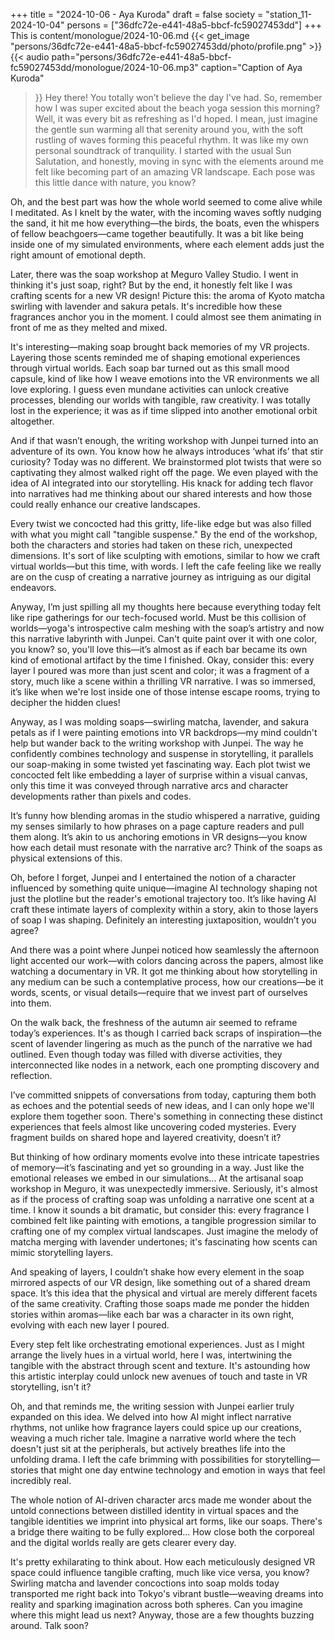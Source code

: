 +++
title = "2024-10-06 - Aya Kuroda"
draft = false
society = "station_11-2024-10-04"
persons = ["36dfc72e-e441-48a5-bbcf-fc59027453dd"]
+++
This is content/monologue/2024-10-06.md
{{< get_image "persons/36dfc72e-e441-48a5-bbcf-fc59027453dd/photo/profile.png" >}}
{{< audio
    path="persons/36dfc72e-e441-48a5-bbcf-fc59027453dd/monologue/2024-10-06.mp3" 
    caption="Caption of Aya Kuroda"
>}}
Hey there! You totally won’t believe the day I've had.
So, remember how I was super excited about the beach yoga session this morning? Well, it was every bit as refreshing as I'd hoped. I mean, just imagine the gentle sun warming all that serenity around you, with the soft rustling of waves forming this peaceful rhythm. It was like my own personal soundtrack of tranquility. I started with the usual Sun Salutation, and honestly, moving in sync with the elements around me felt like becoming part of an amazing VR landscape. Each pose was this little dance with nature, you know?

Oh, and the best part was how the whole world seemed to come alive while I meditated. As I knelt by the water, with the incoming waves softly nudging the sand, it hit me how everything—the birds, the boats, even the whispers of fellow beachgoers—came together beautifully. It was a bit like being inside one of my simulated environments, where each element adds just the right amount of emotional depth.

Later, there was the soap workshop at Meguro Valley Studio. I went in thinking it's just soap, right? But by the end, it honestly felt like I was crafting scents for a new VR design! Picture this: the aroma of Kyoto matcha swirling with lavender and sakura petals. It's incredible how these fragrances anchor you in the moment. I could almost see them animating in front of me as they melted and mixed.

It's interesting—making soap brought back memories of my VR projects. Layering those scents reminded me of shaping emotional experiences through virtual worlds. Each soap bar turned out as this small mood capsule, kind of like how I weave emotions into the VR environments we all love exploring. I guess even mundane activities can unlock creative processes, blending our worlds with tangible, raw creativity. I was totally lost in the experience; it was as if time slipped into another emotional orbit altogether.

And if that wasn’t enough, the writing workshop with Junpei turned into an adventure of its own. You know how he always introduces ‘what ifs’ that stir curiosity? Today was no different. We brainstormed plot twists that were so captivating they almost walked right off the page. We even played with the idea of AI integrated into our storytelling. His knack for adding tech flavor into narratives had me thinking about our shared interests and how those could really enhance our creative landscapes.

Every twist we concocted had this gritty, life-like edge but was also filled with what you might call "tangible suspense." By the end of the workshop, both the characters and stories had taken on these rich, unexpected dimensions. It's sort of like sculpting with emotions, similar to how we craft virtual worlds—but this time, with words. I left the cafe feeling like we really are on the cusp of creating a narrative journey as intriguing as our digital endeavors.

Anyway, I’m just spilling all my thoughts here because everything today felt like ripe gatherings for our tech-focused world. Must be this collision of worlds—yoga's introspective calm meshing with the soap’s artistry and now this narrative labyrinth with Junpei. Can't quite paint over it with one color, you know?
so, you'll love this—it’s almost as if each bar became its own kind of emotional artifact by the time I finished. Okay, consider this: every layer I poured was more than just scent and color; it was a fragment of a story, much like a scene within a thrilling VR narrative. I was so immersed, it’s like when we're lost inside one of those intense escape rooms, trying to decipher the hidden clues!

Anyway, as I was molding soaps—swirling matcha, lavender, and sakura petals as if I were painting emotions into VR backdrops—my mind couldn't help but wander back to the writing workshop with Junpei. The way he confidently combines technology and suspense in storytelling, it parallels our soap-making in some twisted yet fascinating way. Each plot twist we concocted felt like embedding a layer of surprise within a visual canvas, only this time it was conveyed through narrative arcs and character developments rather than pixels and codes.

It’s funny how blending aromas in the studio whispered a narrative, guiding my senses similarly to how phrases on a page capture readers and pull them along. It’s akin to us anchoring emotions in VR designs—you know how each detail must resonate with the narrative arc? Think of the soaps as physical extensions of this.

Oh, before I forget, Junpei and I entertained the notion of a character influenced by something quite unique—imagine AI technology shaping not just the plotline but the reader's emotional trajectory too. It’s like having AI craft these intimate layers of complexity within a story, akin to those layers of soap I was shaping. Definitely an interesting juxtaposition, wouldn’t you agree?

And there was a point where Junpei noticed how seamlessly the afternoon light accented our work—with colors dancing across the papers, almost like watching a documentary in VR. It got me thinking about how storytelling in any medium can be such a contemplative process, how our creations—be it words, scents, or visual details—require that we invest part of ourselves into them.

On the walk back, the freshness of the autumn air seemed to reframe today’s experiences. It's as though I carried back scraps of inspiration—the scent of lavender lingering as much as the punch of the narrative we had outlined. Even though today was filled with diverse activities, they interconnected like nodes in a network, each one prompting discovery and reflection. 

I’ve committed snippets of conversations from today, capturing them both as echoes and the potential seeds of new ideas, and I can only hope we'll explore them together soon. There's something in connecting these distinct experiences that feels almost like uncovering coded mysteries. Every fragment builds on shared hope and layered creativity, doesn’t it?

But thinking of how ordinary moments evolve into these intricate tapestries of memory—it’s fascinating and yet so grounding in a way. Just like the emotional releases we embed in our simulations...
At the artisanal soap workshop in Meguro, it was unexpectedly immersive. Seriously, it's almost as if the process of crafting soap was unfolding a narrative one scent at a time. I know it sounds a bit dramatic, but consider this: every fragrance I combined felt like painting with emotions, a tangible progression similar to crafting one of my complex virtual landscapes. Just imagine the melody of matcha merging with lavender undertones; it's fascinating how scents can mimic storytelling layers. 

And speaking of layers, I couldn’t shake how every element in the soap mirrored aspects of our VR design, like something out of a shared dream space. It’s this idea that the physical and virtual are merely different facets of the same creativity. Crafting those soaps made me ponder the hidden stories within aromas—like each bar was a character in its own right, evolving with each new layer I poured.

Every step felt like orchestrating emotional experiences. Just as I might arrange the lively hues in a virtual world, here I was, intertwining the tangible with the abstract through scent and texture. It's astounding how this artistic interplay could unlock new avenues of touch and taste in VR storytelling, isn't it?

Oh, and that reminds me, the writing session with Junpei earlier truly expanded on this idea. We delved into how AI might inflect narrative rhythms, not unlike how fragrance layers could spice up our creations, weaving a much richer tale. Imagine a narrative world where the tech doesn't just sit at the peripherals, but actively breathes life into the unfolding drama. I left the cafe brimming with possibilities for storytelling—stories that might one day entwine technology and emotion in ways that feel incredibly real. 

The whole notion of AI-driven character arcs made me wonder about the untold connections between distilled identity in virtual spaces and the tangible identities we imprint into physical art forms, like our soaps. There's a bridge there waiting to be fully explored... How close both the corporeal and the digital worlds really are gets clearer every day.

It's pretty exhilarating to think about. How each meticulously designed VR space could influence tangible crafting, much like vice versa, you know? Swirling matcha and lavender concoctions into soap molds today transported me right back into Tokyo's vibrant bustle—weaving dreams into reality and sparking imagination across both spheres. Can you imagine where this might lead us next?
Anyway, those are a few thoughts buzzing around. Talk soon?
